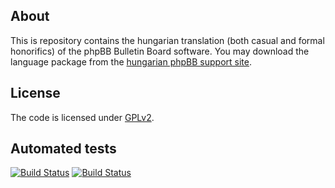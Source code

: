 ## About
This is repository contains the hungarian translation (both casual and formal honorifics) of the phpBB Bulletin Board
software. You may download the language package from the [hungarian phpBB support site](http://http://phpbb.hu/letoltes).

## License
The code is licensed under [GPLv2](LICENSE).

## Automated tests
[![Build Status](https://travis-ci.org/phpbb-hu/phpbb-hu-translation.svg?branch=3.1.x)](https://travis-ci.org/phpbb-hu/phpbb-hu-translation)
[![Build Status](https://travis-ci.org/phpbb-hu/phpbb-hu-translation.svg?branch=3.2.x)](https://travis-ci.org/phpbb-hu/phpbb-hu-translation)
